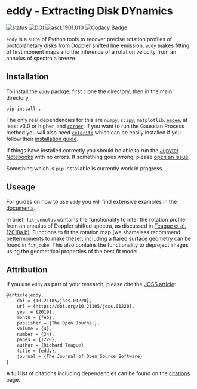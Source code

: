 # eddy - Extracting Disk DYnamics

[![status](http://joss.theoj.org/papers/2868c5ad4b6405eba1aaf1cd8ea53274/status.svg)](http://joss.theoj.org/papers/2868c5ad4b6405eba1aaf1cd8ea53274)
[![DOI](https://zenodo.org/badge/DOI/10.5281/zenodo.1440052.svg)](https://doi.org/10.5281/zenodo.1440052)
<a href="http://ascl.net/1901.010"><img src="https://img.shields.io/badge/ascl-1901.010-blue.svg?colorB=262255" alt="ascl:1901.010" /></a>
[![Codacy Badge](https://api.codacy.com/project/badge/Grade/fc14f5eca31c418388424d4ec38a604b)](https://www.codacy.com/app/richteague/eddy?utm_source=github.com&amp;utm_medium=referral&amp;utm_content=richteague/eddy&amp;utm_campaign=Badge_Grade)

`eddy` is a suite of Python tools to recover precise rotation profiles of protoplanetary disks from Doppler shifted line emission. `eddy` makes fitting of first moment maps and the inference of a rotation velocity from an annulus of spectra a breeze.

## Installation

To install the `eddy` packge, first clone the directory, then in the main directory,

```
pip install .
```

The only real dependencies for this are `numpy`, `scipy`, `matplotlib`, [`emcee`](https://github.com/dfm/emcee), at least v3.0 or higher, and [`corner`](https://github.com/dfm/corner.py). If you want to run the Gaussian Process method you will also need [`celerite`](https://github.com/dfm/celerite) which can be easily installed if you follow their [installation guide](https://celerite.readthedocs.io/en/stable/python/install/).

If things have installed correctly you should be able to run the [Jupyter Notebooks](https://github.com/richteague/eddy/tree/master/docs) with no errors. If something goes wrong, please [open an issue](https://github.com/richteague/eddy/issues/new).

Something which is `pip` installable is currently work in progress.

## Useage

For guides on how to use `eddy` you will find extensive examples in the [documents](https://github.com/richteague/eddy/tree/master/docs).

In brief, `fit_annulus` contains the functionality to infer the rotation profile from an annulus of Doppler shifted spectra, as discussed in [Teague et al. (2018a,](https://ui.adsabs.harvard.edu/#abs/2018ApJ...860L..12T/abstract)[b)](https://ui.adsabs.harvard.edu/#abs/2018ApJ...868..113T/abstract). Functions to fit the rotation map (we shameless recommend [bettermoments](https://github.com/richteague/bettermoments) to make these), including a flared surface geometry can be found in `fit_cube`. This also contains the functionality to deproject images using the geometrical properties of the best fit model.

## Attribution

If you use `eddy` as part of your research, please cite the [JOSS article](http://joss.theoj.org/papers/10.21105/joss.01220):

```latex
@article{eddy,
    doi = {10.21105/joss.01220},
    url = {https://doi.org/10.21105/joss.01220},
    year = {2019},
    month = {feb},
    publisher = {The Open Journal},
    volume = {4},
    number = {34},
    pages = {1220},
    author = {Richard Teague},
    title = {eddy},
    journal = {The Journal of Open Source Software}
}
```

A full list of citations including dependencies can be found on the [citations](./docs/citations.md) page.
